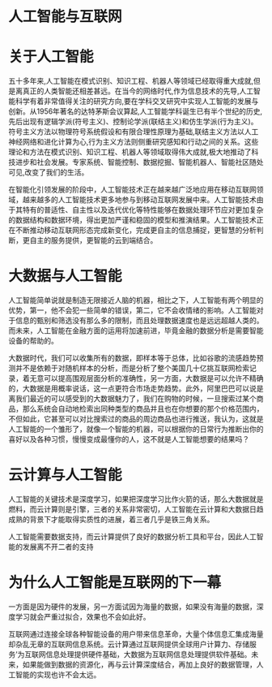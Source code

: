 # 人工智能与互联网 #
# 关于人工智能 #

五十多年来,人工智能在模式识别、知识工程、机器人等领域已经取得重大成就,但是离真正的人类智能还相差甚远。在当今的网络时代,作为信息技术的先导,人工智能科学有着非常值得关注的研究方向,要在学科交叉研究中实现人工智能的发展与创新。从1956年著名的达特茅斯会议算起,人工智能学科诞生已有半个世纪的历史,先后出现有逻辑学派(符号主义)、控制论学派(联结主义)和仿生学派(行为主义)。符号主义方法以物理符号系统假设和有限合理性原理为基础,联结主义方法以人工神经网络和进化计算为心,行为主义方法则侧重研究感知和行动之间的关系。这些理论和方法在模式识别、知识工程、机器人等领域取得伟大成就,极大地推动了科技进步和社会发展。专家系统、智能控制、数据挖掘、智能机器人、智能社区随处可见,改变了我们的生活。

在智能化引领发展的阶段中，人工智能技术正在越来越广泛地应用在移动互联网领域，越来越多的人工智能技术更多地参与到移动互联网发展中来。人工智能技术由于其特有的普适性、自主性以及迭代优化等特性能够在数据处理环节应对更加复杂的数据结构和数据环境，得出更加严谨和稳固的模型和推演结果。人工智能技术正在不断推动移动互联网形态完成新变化，完成更自主的信息捕捉，更智慧的分析判断，更自主的服务提供，更智能的云到端结合。

# 大数据与人工智能 #

人工智能简单说就是制造无限接近人脑的机器，相比之下，人工智能有两个明显的优势，第一，他不会犯一些简单的错误，第二，它不会收情绪的影响。人工智能对于信息的甄别和筛选没有那么多的限制，而且处理数据速度也是远远超越人类的。而未来，人工智能在金融方面的运用将加速前进，毕竟金融的数据分析是需要智能设备的帮助的。

大数据时代，我们可以收集所有的数据，即样本等于总体，比如谷歌的流感趋势预测并不是依赖于对随机样本的分析，而是分析了整个美国几十亿挑互联网检索记录，着无意可以提高围观层面分析的准确性，另一方面，大数据是可以允许不精确的，大数据是用概率说话，这一点更符合市场走势趋势。此外，阿里巴巴可以说是离我们最近的可以感受到的大数据魅力了，我们在购物的时候，一旦搜索过某个商品，那么系统会自动地检索出同种类型的商品并且也在你想要的那个价格范围内，不但如此，它甚至可以对比搜索过的商品的周边商品也进行推送，我认为，这就是人工智能的一个雏形了，就像一个智能的机器，可以根据你的日常行为推断出你的喜好以及各种习惯，慢慢变成最懂你的人，这不就是人工智能想要的结果吗？

# 云计算与人工智能 #

人工智能的关键技术是深度学习，如果把深度学习比作火箭的话，那么大数据就是燃料，而云计算则是引擎，三者的关系非常密切，人工智能在云计算和大数据日趋成熟的背景下才能取得实质性的进展，着三者几乎是铁三角关系。

人工智能需要数据支持，而云计算提供了良好的数据分析工具和平台，因此人工智能的发展离不开二者的支持

# 为什么人工智能是互联网的下一幕 #

一方面是因为硬件的发展，另一方面试因为海量的数据，如果没有海量的数据，深度学习就会严重过拟合，效果也不会如此好。

互联网通过连接全球各种智能设备的用户带来信息革命，大量个体信息汇集成海量却杂乱无章的互联网信息系统。云计算通过互联网提供全球用户计算力、存储服务’为互联网信息处理提供硬件基础，大数据为互联网信息处理提供软件基础。未来，如果能做到数据的资源化，再与云计算深度结合，再加上良好的数据管理，人工智能的实现也许不会太远。





